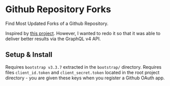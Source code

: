 # Github Repository Forks

Find Most Updated Forks of a Github Repository.

Inspired by [this project](http://forked.yannick.io/). However, I wanted to redo it so that it was able to deliver better results via the GraphQL v4 API. 

## Setup & Install

Requires `bootstrap v3.3.7` extracted in the `bootstrap/` directory. Requires files `client_id.token` and `client_secret.token` located in the root project directory - you are given these keys when you register a Github OAuth app. 
